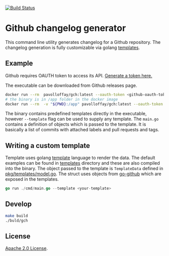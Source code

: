 [![Build Status][ci-img]][ci] 

# Github changelog generator

This command line utility generates changelog for a Github repository.
The changelog generation is fully customizable via golang [templates](https://golang.org/pkg/text/template/).

## Example
Github requires OAUTH token to access its API. [Generate a token here.](https://github.com/settings/tokens/new?description=GitHub%20Changelog%20Generator%20token)

The executable can be downloaded from Github releases page.
```bash
docker run --rm  pavolloffay/gch:latest --oauth-token <github-oauth-token>
# the binary is in /app folder in the docker image
docker run --rm  -v "${PWD}:/app" pavolloffay/gch:latest --oauth-token <github-oauth-token> --template /app/templates/chrono-list.md
```

The binary contains predefined templates directly in the executable, however `--template` flag
can be used to supply any template. The `main.go` contains a definition of objects which is passed to 
the template. It is basically a list of commits with attached labels and pull requests and tags.

## Writing a custom template
Template uses golang [template](https://golang.org/pkg/text/template/) language to render the data.
The default examples can be found in [templates](./templates) directory and these are also compiled
into the binary. The object passed to the template is `TemplateData` defined in [pkg/templates/model.go](./pkg/templates/model.go).
The struct uses objects from [go-github](https://github.com/google/go-github) which are exposed in the templates.

```go
go run ./cmd/main.go --template <your-template>
```

## Develop

```bash
make build
./buld/gch
```

## License

[Apache 2.0 License](./LICENSE).


[ci-img]: https://travis-ci.org/pavolloffay/github-changelog.svg?branch=master
[ci]: https://travis-ci.org/pavolloffay/github-changelog
